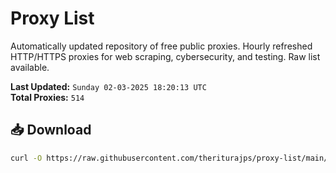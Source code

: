 # Proxy List

Automatically updated repository of free public proxies. Hourly refreshed HTTP/HTTPS proxies for web scraping, cybersecurity, and testing. Raw list available.

**Last Updated:** `Sunday 02-03-2025 18:20:13 UTC`  
**Total Proxies:** `514`

## 📥 Download
```bash
curl -O https://raw.githubusercontent.com/theriturajps/proxy-list/main/proxies.txt
